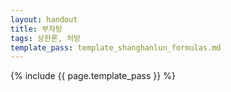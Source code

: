 ```yaml
---
layout: handout
title: 부자탕
tags: 상한론, 처방
template_pass: template_shanghanlun_formulas.md
---
```



{% include {{ page.template_pass }} %}